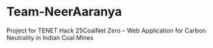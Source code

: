 # Team-NeerAaranya
Project for TENET Hack 25CoalNet Zero – Web Application for Carbon Neutrality in Indian Coal Mines
